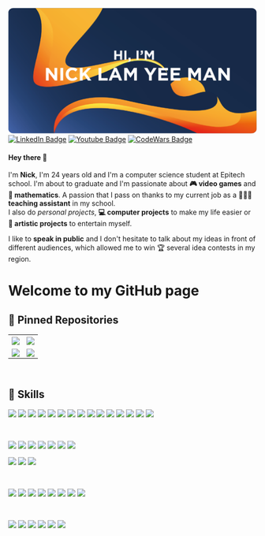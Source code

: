 <!---
nicklamyeeman/nicklamyeeman is a ✨ special ✨ repository because its `README.md` (this file) appears on your GitHub profile.
You can click the Preview link to take a look at your changes.
--->

![Nick's GitHub Banner](./assets/GitHubHeader.png)
[![LinkedIn Badge](https://img.shields.io/badge/Profile-Linkedin-0A66C2?style=flat&logo=linkedin&logoColor=0A66C2&labelColor=white)](https://www.linkedin.com/in/nicklamyeeman/)
[![Youtube Badge](https://img.shields.io/badge/Profile-Youtube-FF0000?style=flat&logo=youtube&logoColor=FF0000&labelColor=white)](https://www.youtube.com/channel/UCzOsV4YkX29hsZtU9u3RopQ)
[![CodeWars Badge](https://img.shields.io/badge/Profile-Codewars-B1361E?style=flat&logo=codewars&logoColor=B1361E&labelColor=white)](https://www.codewars.com/users/Otyne)

#### Hey there 👋

<p>
    I'm <b>Nick</b>, I'm 24 years old and I'm a computer science student at Epitech school. I'm about to graduate and I'm passionate about <b> 🎮 video games</b> and <b> 🧮 mathematics</b>. A passion that I pass on thanks to my current job as a <b> 🧑🏻‍🏫 teaching assistant</b> in my school.
    </br>
    I also do <i>personal projects</i>, <b> 💻 computer projects</b> to make my life easier or <b> 🎨 artistic projects</b> to entertain myself.
</p>
<p>
    I like to <b>speak in public</b> and I don't hesitate to talk about my ideas in front of different audiences, which allowed me to win 🏆 several idea contests in my region.
</p>

# Welcome to my GitHub page

## 📌 Pinned Repositories

<table>
    <tr>
        <td>
            <a href="https://github.com/nicklamyeeman/Blast-of-Arena">
            <img align="center" src="https://github-readme-stats.vercel.app/api/pin/?username=nicklamyeeman&repo=Blast-of-Arena&title_color=ffffff&text_color=c9cacc&icon_color=EB5C1E&bg_color=1A2B34" />
            </a>
        </td>
        <td>
            <a href="https://github.com/nicklamyeeman/face_drawer">
            <img align="center" src="https://github-readme-stats.vercel.app/api/pin/?username=nicklamyeeman&repo=face_drawer&title_color=ffffff&text_color=c9cacc&icon_color=EB5C1E&bg_color=1A2B34" />
            </a>
        </td>
    </tr>
    <tr>
        <td>
            <a href="https://github.com/nicklamyeeman/my_rpg">
            <img align="center" src="https://github-readme-stats.vercel.app/api/pin/?username=nicklamyeeman&repo=my_rpg&title_color=ffffff&text_color=c9cacc&icon_color=EB5C1E&bg_color=1A2B34" />
            </a>
        </td>
        <td>
            <a href="https://github.com/nicklamyeeman/my_sokoban">
            <img align="center" src="https://github-readme-stats.vercel.app/api/pin/?username=nicklamyeeman&repo=my_sokoban&title_color=ffffff&text_color=c9cacc&icon_color=EB5C1E&bg_color=1A2B34" />
            </a>
        </td>
    </tr>
</table>

</br>

## 💼 Skills

![](https://img.shields.io/badge/C-Code-informational?style=flat&logo=c&logoColor=A8B9CC&color=007ACC)
![](https://img.shields.io/badge/C++-Code-informational?style=flat&logo=c%2B%2B&logoColor=00599C&color=007ACC)
![](https://img.shields.io/badge/Python-Code-informational?style=flat&logo=python&logoColor=3776AB&color=007ACC)
![](https://img.shields.io/badge/Java-Code-informational?style=flat&logo=Java&logoColor=007396&color=007ACC)
![](https://img.shields.io/badge/Kotlin-Code-informational?style=flat&logo=kotlin&logoColor=7F52FF&color=007ACC)
![](https://img.shields.io/badge/CSharp-Code-informational?style=flat&logo=c-sharp&logoColor=239120&color=007ACC)
![](https://img.shields.io/badge/JavaScript-Code-informational?style=flat&logo=JavaScript&logoColor=F7DF1E&color=007ACC)
![](https://img.shields.io/badge/PHP-Code-informational?style=flat&logo=php&logoColor=777BB4&color=007ACC)
![](https://img.shields.io/badge/TypeScript-Code-informational?style=flat&logo=TypeScript&logoColor=3178C6&color=007ACC)
![](https://img.shields.io/badge/LUA-Code-informational?style=flat&logo=lua&logoColor=2C2D72&color=007ACC)
![](https://img.shields.io/badge/Bash-Code-informational?style=flat&logo=gnubash&logoColor=4EAA25&color=007ACC)
![](https://img.shields.io/badge/VueJS-Code-informational?style=flat&logo=vue.js&logoColor=4FC08D&color=007ACC)
![](https://img.shields.io/badge/NodeJS-Code-informational?style=flat&logo=node.js&logoColor=339933&color=007ACC)
![](https://img.shields.io/badge/React-Code-informational?style=flat&logo=react&logoColor=61DAFB&color=007ACC)
![](https://img.shields.io/badge/Swift-Code-informational?style=flat&logo=swift&logoColor=F05138&color=007ACC)

</br>

![](https://img.shields.io/badge/Unity-Code-informational?style=flat&logo=unity&logoColor=000000&color=5C2D91)
![](https://img.shields.io/badge/UnrealEngine-Code-informational?style=flat&logo=unrealengine&logoColor=0E1128&color=5C2D91)
![](https://img.shields.io/badge/AndroidStudio-Code-informational?style=flat&logo=androidstudio&logoColor=3DDC84&color=5C2D91)
![](https://img.shields.io/badge/Sympfony-Code-informational?style=flat&logo=symfony&logoColor=0098FF&color=5C2D91)
![](https://img.shields.io/badge/Wordpress-Code-informational?style=flat&logo=wordpress&logoColor=21759B&color=5C2D91)
![](https://img.shields.io/badge/MongoDB-Code-informational?style=flat&logo=MongoDB&logoColor=47A248&color=5C2D91)
![](https://img.shields.io/badge/MySQL-Code-informational?style=flat&logo=MySQL&logoColor=4479A1&color=5C2D91)

<!---
<details>
<summary>More Skills</summary>
<br>
--->

![](https://img.shields.io/badge/Style-CSS-informational?style=flat&logo=css3&logoColor=1572B6&color=E34F26)
![](https://img.shields.io/badge/Style-MaterialDesign-informational?style=flat&logo=materialdesign&logoColor=757575&color=E34F26)
![](https://img.shields.io/badge/Style-Bootstrap-informational?style=flat&logo=bootstrap&logoColor=7952B3&color=E34F26)

<br>

![](https://img.shields.io/badge/Tools-Docker-informational?style=flat&logo=docker&logoColor=white&color=4AB197)
![](https://img.shields.io/badge/Tools-Jenkins-informational?style=flat&logo=jenkins&logoColor=white&color=4AB197)
![](https://img.shields.io/badge/Tools-NPM-informational?style=flat&logo=npm&logoColor=white&color=4AB197)
![](https://img.shields.io/badge/Tools-Postman-informational?style=flat&logo=Postman&logoColor=white&color=4AB197)
![](https://img.shields.io/badge/Tools-GitHub-informational?style=flat&logo=GitHub&logoColor=white&color=4AB197)
![](https://img.shields.io/badge/Tools-GitLab-informational?style=flat&logo=GitLab&logoColor=white&color=4AB197)
![](https://img.shields.io/badge/Tools-Jira-informational?style=flat&logo=Jira-Software&logoColor=white&color=4AB197)
![](https://img.shields.io/badge/Tools-DigitalOcean-informational?style=flat&logo=digitalocean&logoColor=white&color=4AB197)

<br>

![](https://img.shields.io/badge/Adobe-Photoshop-informational?style=flat&logo=Adobe-Photoshop&logoColor=31A8FF&color=da1f26)
![](https://img.shields.io/badge/Adobe-Illustrator-informational?style=flat&logo=Adobe-Illustrator&logoColor=FF9A00&color=da1f26)
![](https://img.shields.io/badge/Adobe-AfterEffects-informational?style=flat&logo=Adobe-After-Effects&logoColor=9999FF&color=da1f26)
![](https://img.shields.io/badge/Adobe-PremierePro-informational?style=flat&logo=Adobe-Premiere-Pro&logoColor=9999FF&color=da1f26)
![](https://img.shields.io/badge/Adobe-Audition-informational?style=flat&logo=Adobe-Audition&logoColor=9999FF&color=da1f26)
![](https://img.shields.io/badge/Adobe-AdobeXD-informational?style=flat&logo=Adobe-XD&logoColor=FF61F6&color=da1f26)



</details>